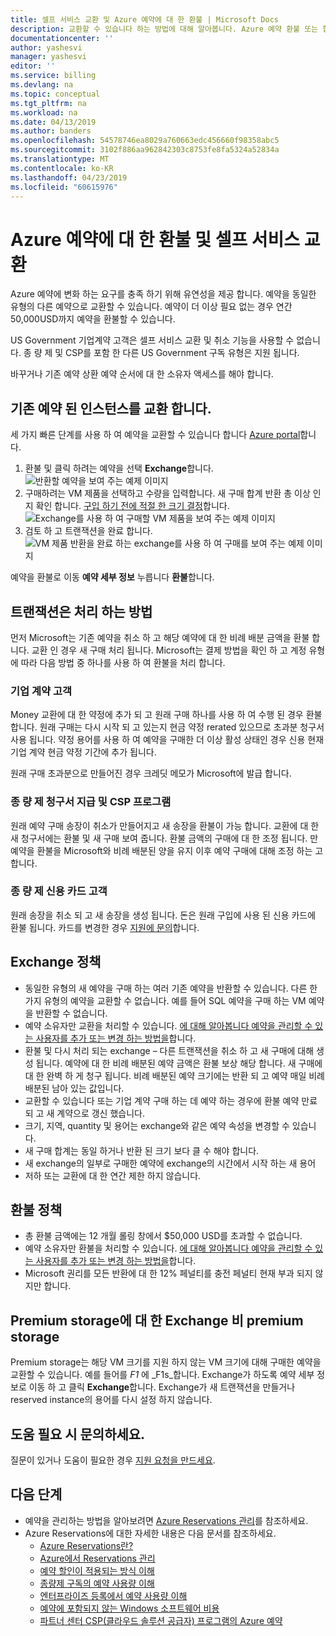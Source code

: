 ```yaml
---
title: 셀프 서비스 교환 및 Azure 예약에 대 한 환불 | Microsoft Docs
description: 교환할 수 있습니다 하는 방법에 대해 알아봅니다. Azure 예약 환불 또는 합니다.
documentationcenter: ''
author: yashesvi
manager: yashesvi
editor: ''
ms.service: billing
ms.devlang: na
ms.topic: conceptual
ms.tgt_pltfrm: na
ms.workload: na
ms.date: 04/13/2019
ms.author: banders
ms.openlocfilehash: 54578746ea8029a760663edc456660f98358abc5
ms.sourcegitcommit: 3102f886aa962842303c8753fe8fa5324a52834a
ms.translationtype: MT
ms.contentlocale: ko-KR
ms.lasthandoff: 04/23/2019
ms.locfileid: "60615976"
---
```

# <a name="self-service-exchanges-and-refunds-for-azure-reservations"></a>Azure 예약에 대 한 환불 및 셀프 서비스 교환

Azure 예약에 변화 하는 요구를 충족 하기 위해 유연성을 제공 합니다. 예약을 동일한 유형의 다른 예약으로 교환할 수 있습니다. 예약이 더 이상 필요 없는 경우 연간 50,000USD까지 예약을 환불할 수 있습니다.

US Government 기업계약 고객은 셀프 서비스 교환 및 취소 기능을 사용할 수 없습니다. 종 량 제 및 CSP를 포함 한 다른 US Government 구독 유형은 지원 됩니다.

바꾸거나 기존 예약 상환 예약 순서에 대 한 소유자 액세스를 해야 합니다.

## <a name="exchange-an-existing-reserved-instance"></a>기존 예약 된 인스턴스를 교환 합니다.

세 가지 빠른 단계를 사용 하 여 예약을 교환할 수 있습니다 합니다 [Azure portal](https://portal.azure.com/#blade/Microsoft_Azure_Reservations/ReservationsBrowseBlade)합니다.

1. 환불 및 클릭 하려는 예약을 선택 **Exchange**합니다.  
    ![반환할 예약을 보여 주는 예제 이미지](./media/billing-azure-reservations-self-service-exchange-and-refund/exchange-refund-return.png)
2. 구매하려는 VM 제품을 선택하고 수량을 입력합니다. 새 구매 합계 반환 총 이상 인지 확인 합니다. [구입 하기 전에 적절 한 크기 결정](../virtual-machines/windows/prepay-reserved-vm-instances.md#determine-the-right-vm-size-before-you-buy)합니다.  
    ![Exchange를 사용 하 여 구매할 VM 제품을 보여 주는 예제 이미지](./media/billing-azure-reservations-self-service-exchange-and-refund/exchange-refund-select-purchase.png)
3. 검토 하 고 트랜잭션을 완료 합니다.  
    ![VM 제품 반환을 완료 하는 exchange를 사용 하 여 구매를 보여 주는 예제 이미지](./media/billing-azure-reservations-self-service-exchange-and-refund/exchange-refund-confirm-exchange.png)

예약을 환불로 이동 **예약 세부 정보** 누릅니다 **환불**합니다.

## <a name="how-transactions-are-processed"></a>트랜잭션은 처리 하는 방법

먼저 Microsoft는 기존 예약을 취소 하 고 해당 예약에 대 한 비례 배분 금액을 환불 합니다. 교환 인 경우 새 구매 처리 됩니다. Microsoft는 결제 방법을 확인 하 고 계정 유형에 따라 다음 방법 중 하나를 사용 하 여 환불을 처리 합니다.

### <a name="enterprise-agreement-customers"></a>기업 계약 고객

Money 교환에 대 한 약정에 추가 되 고 원래 구매 하나를 사용 하 여 수행 된 경우 환불 합니다. 원래 구매는 다시 시작 되 고 있는지 현금 약정 rerated 있으므로 초과분 청구서 사용 됩니다. 약정 용어를 사용 하 여 예약을 구매한 더 이상 활성 상태인 경우 신용 현재 기업 계약 현금 약정 기간에 추가 됩니다.

원래 구매 초과분으로 만들어진 경우 크레딧 메모가 Microsoft에 발급 합니다.

### <a name="pay-as-you-go-invoice-payments-and-csp-program"></a>종 량 제 청구서 지급 및 CSP 프로그램

원래 예약 구매 송장이 취소가 만들어지고 새 송장을 환불이 가능 합니다. 교환에 대 한 새 청구서에는 환불 및 새 구매 보여 줍니다. 환불 금액의 구매에 대 한 조정 됩니다. 만 예약을 환불을 Microsoft와 비례 배분된 양을 유지 이후 예약 구매에 대해 조정 하는 고 합니다.

### <a name="pay-as-you-go-credit-card-customers"></a>종 량 제 신용 카드 고객

원래 송장을 취소 되 고 새 송장을 생성 됩니다. 돈은 원래 구입에 사용 된 신용 카드에 환불 됩니다. 카드를 변경한 경우 [지원에 문의](https://portal.azure.com/#blade/Microsoft_Azure_Support/HelpAndSupportBlade/newsupportrequest)합니다.

## <a name="exchange-policies"></a>Exchange 정책

- 동일한 유형의 새 예약을 구매 하는 여러 기존 예약을 반환할 수 있습니다. 다른 한 가지 유형의 예약을 교환할 수 없습니다. 예를 들어 SQL 예약을 구매 하는 VM 예약을 반환할 수 없습니다.
- 예약 소유자만 교환을 처리할 수 있습니다. [에 대해 알아봅니다 예약을 관리할 수 있는 사용자를 추가 또는 변경 하는 방법을](https://docs.microsoft.com/azure/billing/billing-manage-reserved-vm-instance#add-or-change-users-who-can-manage-a-reservation)합니다.
- 환불 및 다시 처리 되는 exchange – 다른 트랜잭션을 취소 하 고 새 구매에 대해 생성 됩니다. 예약에 대 한 비례 배분된 예약 금액은 환불 보상 해당 합니다. 새 구매에 대 한 완벽 하 게 청구 됩니다. 비례 배분된 예약 크기에는 반환 되 고 예약 매일 비례 배분된 남아 있는 값입니다.
- 교환할 수 있습니다 또는 기업 계약 구매 하는 데 예약 하는 경우에 환불 예약 만료 되 고 새 계약으로 갱신 했습니다.
- 크기, 지역, quantity 및 용어는 exchange와 같은 예약 속성을 변경할 수 있습니다.
- 새 구매 합계는 동일 하거나 반환 된 크기 보다 클 수 해야 합니다.
- 새 exchange의 일부로 구매한 예약에 exchange의 시간에서 시작 하는 새 용어
- 저하 또는 교환에 대 한 연간 제한 하지 않습니다.

## <a name="refund-policies"></a>환불 정책

- 총 환불 금액에는 12 개월 롤링 창에서 $50,000 USD를 초과할 수 없습니다.
- 예약 소유자만 환불을 처리할 수 있습니다. [에 대해 알아봅니다 예약을 관리할 수 있는 사용자를 추가 또는 변경 하는 방법을](billing-manage-reserved-vm-instance.md#add-or-change-users-who-can-manage-a-reservation)합니다.
- Microsoft 권리를 모든 반환에 대 한 12% 페널티를 충전 페널티 현재 부과 되지 않지만 합니다.

## <a name="exchange-non-premium-storage-for-premium-storage"></a>Premium storage에 대 한 Exchange 비 premium storage

Premium storage는 해당 VM 크기를 지원 하지 않는 VM 크기에 대해 구매한 예약을 교환할 수 있습니다. 예를 들어를 _F1_ 에 _F1s_합니다. Exchange가 하도록 예약 세부 정보로 이동 하 고 클릭 **Exchange**합니다. Exchange가 새 트랜잭션을 만들거나 reserved instance의 용어를 다시 설정 하지 않습니다.

## <a name="need-help-contact-us"></a>도움 필요 시 문의하세요.

질문이 있거나 도움이 필요한 경우 [지원 요청을 만드세요](https://portal.azure.com/#blade/Microsoft_Azure_Support/HelpAndSupportBlade/newsupportrequest).

## <a name="next-steps"></a>다음 단계

- 예약을 관리하는 방법을 알아보려면 [Azure Reservations 관리](billing-manage-reserved-vm-instance.md)를 참조하세요.
- Azure Reservations에 대한 자세한 내용은 다음 문서를 참조하세요.
    - [Azure Reservations란?](billing-save-compute-costs-reservations.md)
    - [Azure에서 Reservations 관리](billing-manage-reserved-vm-instance.md)
    - [예약 할인이 적용되는 방식 이해](billing-understand-vm-reservation-charges.md)
    - [종량제 구독의 예약 사용량 이해](billing-understand-reserved-instance-usage.md)
    - [엔터프라이즈 등록에서 예약 사용량 이해](billing-understand-reserved-instance-usage-ea.md)
    - [예약에 포함되지 않는 Windows 소프트웨어 비용](billing-reserved-instance-windows-software-costs.md)
    - [파트너 센터 CSP(클라우드 솔루션 공급자) 프로그램의 Azure 예약](/partner-center/azure-reservations)
